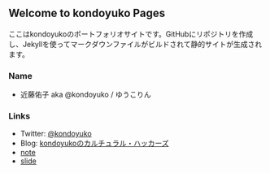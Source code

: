 ## Welcome to kondoyuko Pages

ここはkondoyukoのポートフォリオサイトです。GitHubにリポジトリを作成し、Jekyllを使ってマークダウンファイルがビルドされて静的サイトが生成されます。

### Name

 - 近藤佑子 aka @kondoyuko / ゆうこりん

### Links

 - Twitter: [@kondoyuko](https://twitter.com/kondoyuko)
 - Blog: [kondoyukoのカルチュラル・ハッカーズ](https://kondoyuko.hatenablog.com/)
 - [note](https://note.mu/kondoyuko)
 - [slide](http://www.slideshare.net/kondoyuko/)
